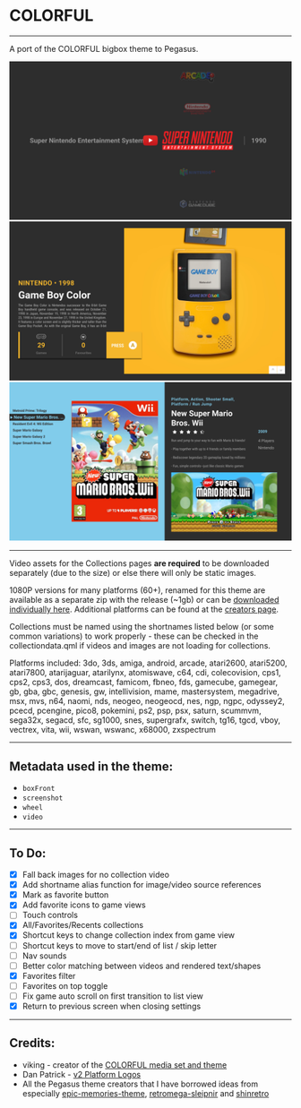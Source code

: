 # COLORFUL

---
A port of the COLORFUL bigbox theme to Pegasus.

[![Video](.meta/screenshots/CollectionsWheel.png)](https://youtu.be/O1Q5IVHPxeI)
![CollectionDetails](.meta/screenshots/CollectionsDetails.png)
![GameListView](.meta/screenshots/GamesListView.png)

---

Video assets for the Collections pages **are required** to be downloaded separately (due to the size) or else there will only be static images. 

1080P versions for many platforms (60+), renamed for this theme are available as a separate zip with the release (~1gb) or can be [downloaded individually here](https://mega.nz/folder/6VByEKTS#I7yela1-PrAzneLCQkw1jg).
Additional platforms can be found at the [creators page](https://forums.launchbox-app.com/files/file/1958-colorful-platform-video-set/).

Collections must be named using the shortnames listed below (or some common variations) to work properly - these can be checked in the collectiondata.qml if videos and images are not loading for collections.

Platforms included:
3do, 3ds, amiga, android, arcade, atari2600, atari5200, atari7800, atarijaguar, atarilynx, atomiswave, c64, cdi, colecovision, cps1, cps2, cps3, dos, dreamcast, famicom, fbneo, fds, gamecube, gamegear, gb, gba, gbc, genesis, gw, intellivision, mame, mastersystem, megadrive, msx, mvs, n64, naomi, nds, neogeo, neogeocd, nes, ngp, ngpc, odyssey2, pcecd, pcengine, pico8, pokemini, ps2, psp, psx, saturn, scummvm, sega32x, segacd, sfc, sg1000, snes, supergrafx, switch, tg16, tgcd, vboy, vectrex, vita, wii, wswan, wswanc, x68000, zxspectrum

---

## Metadata used in the theme:
- `boxFront`
- `screenshot`
- `wheel`
- `video`

---

## To Do:
- [x] Fall back images for no collection video
- [x] Add shortname alias function for image/video source references 
- [x] Mark as favorite button
- [x] Add favorite icons to game views
- [ ] Touch controls
- [x] All/Favorites/Recents collections
- [x] Shortcut keys to change collection index from game view
- [ ] Shortcut keys to move to start/end of list / skip letter
- [ ] Nav sounds
- [ ] Better color matching between videos and rendered text/shapes
- [x] Favorites filter
- [ ] Favorites on top toggle
- [ ] Fix game auto scroll on first transition to list view
- [x] Return to previous screen when closing settings

---

## Credits:
- viking - creator of the [COLORFUL media set and theme](https://forums.launchbox-app.com/files/file/2081-colorful-bigbox-theme/)
- Dan Patrick - [v2 Platform Logos](https://forums.launchbox-app.com/files/file/3402-v2-platform-logos-professionally-redrawn-official-versions-new-bigbox-defaults/page/2/?tab=comments#comment-12469)
- All the Pegasus theme creators that I have borrowed ideas from especially [epic-memories-theme](https://github.com/FrenchGithubUser/epic-memories-theme), [retromega-sleipnir](https://github.com/y-muller/retromega-sleipnir) and [shinretro](https://github.com/TigraTT-Driver/shinretro)
